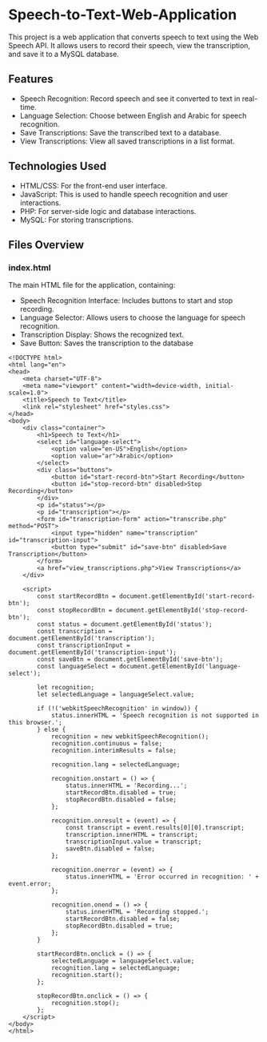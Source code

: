 # Speech-to-Text-Web-Application
This project is a web application that converts speech to text using the Web Speech API. It allows users to record their speech, view the transcription, and save it to a MySQL database.

## Features

- Speech Recognition: Record speech and see it converted to text in real-time.
- Language Selection: Choose between English and Arabic for speech recognition.
- Save Transcriptions: Save the transcribed text to a database.
- View Transcriptions: View all saved transcriptions in a list format.

## Technologies Used

- HTML/CSS: For the front-end user interface.
- JavaScript: This is used to handle speech recognition and user interactions.
- PHP: For server-side logic and database interactions.
- MySQL: For storing transcriptions.

## Files Overview

### index.html

The main HTML file for the application, containing:

- Speech Recognition Interface: Includes buttons to start and stop recording.
- Language Selector: Allows users to choose the language for speech recognition.
- Transcription Display: Shows the recognized text.
- Save Button: Saves the transcription to the database

```plaintext
<!DOCTYPE html>
<html lang="en">
<head>
    <meta charset="UTF-8">
    <meta name="viewport" content="width=device-width, initial-scale=1.0">
    <title>Speech to Text</title>
    <link rel="stylesheet" href="styles.css">
</head>
<body>
    <div class="container">
        <h1>Speech to Text</h1>
        <select id="language-select">
            <option value="en-US">English</option>
            <option value="ar">Arabic</option>
        </select>
        <div class="buttons">
            <button id="start-record-btn">Start Recording</button>
            <button id="stop-record-btn" disabled>Stop Recording</button>
        </div>
        <p id="status"></p>
        <p id="transcription"></p>
        <form id="transcription-form" action="transcribe.php" method="POST">
            <input type="hidden" name="transcription" id="transcription-input">
            <button type="submit" id="save-btn" disabled>Save Transcription</button>
        </form>
        <a href="view_transcriptions.php">View Transcriptions</a>
    </div>

    <script>
        const startRecordBtn = document.getElementById('start-record-btn');
        const stopRecordBtn = document.getElementById('stop-record-btn');
        const status = document.getElementById('status');
        const transcription = document.getElementById('transcription');
        const transcriptionInput = document.getElementById('transcription-input');
        const saveBtn = document.getElementById('save-btn');
        const languageSelect = document.getElementById('language-select');

        let recognition;
        let selectedLanguage = languageSelect.value;

        if (!('webkitSpeechRecognition' in window)) {
            status.innerHTML = 'Speech recognition is not supported in this browser.';
        } else {
            recognition = new webkitSpeechRecognition();
            recognition.continuous = false;
            recognition.interimResults = false;

            recognition.lang = selectedLanguage;

            recognition.onstart = () => {
                status.innerHTML = 'Recording...';
                startRecordBtn.disabled = true;
                stopRecordBtn.disabled = false;
            };

            recognition.onresult = (event) => {
                const transcript = event.results[0][0].transcript;
                transcription.innerHTML = transcript;
                transcriptionInput.value = transcript;
                saveBtn.disabled = false;
            };

            recognition.onerror = (event) => {
                status.innerHTML = 'Error occurred in recognition: ' + event.error;
            };

            recognition.onend = () => {
                status.innerHTML = 'Recording stopped.';
                startRecordBtn.disabled = false;
                stopRecordBtn.disabled = true;
            };
        }

        startRecordBtn.onclick = () => {
            selectedLanguage = languageSelect.value;
            recognition.lang = selectedLanguage;
            recognition.start();
        };

        stopRecordBtn.onclick = () => {
            recognition.stop();
        };
    </script>
</body>
</html>
```
